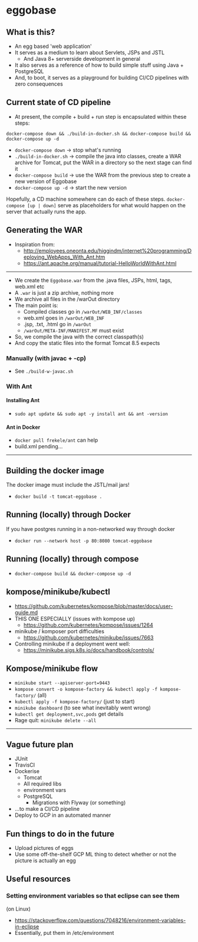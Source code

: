 # eggobase

## What is this?

- An egg based 'web application'
- It serves as a medium to learn about Servlets, JSPs and JSTL
    - And Java 8+ serverside development in general
- It also serves as a reference of how to build simple stuff using Java + PostgreSQL
- And, to boot, it serves as a playground for building CI/CD pipelines with zero consequences

## Current state of CD pipeline

- At present, the compile + build + run step is encapsulated within these steps:

```
docker-compose down && ./build-in-docker.sh && docker-compose build && docker-compose up -d
```

- `docker-compose down` -> stop what's running
- `./build-in-docker.sh` -> compile the java into classes, create a WAR archive for Tomcat, put the WAR in a directory so the next stage can find it
- `docker-compose build` -> use the WAR from the previous step to create a new version of Eggobase
- `docker-compose up -d` -> start the new version

Hopefully, a CD machine somewhere can do each of these steps. `docker-compose [up | down]` serve as placeholders for what would happen on the server that actually runs the app. 

## Generating the WAR

- Inspiration from:
    - http://employees.oneonta.edu/higgindm/internet%20programming/Deploying_WebApps_With_Ant.htm
    - https://ant.apache.org/manual/tutorial-HelloWorldWithAnt.html
---
- We create the `Eggobase.war` from the .java files, JSPs, html, tags, web.xml etc
- A `.war` is just a zip archive, nothing more
- We archive all files in the /warOut directory
- The main point is:
    - Compiled classes go in `/warOut/WEB_INF/classes`
    - web.xml goes in `/warOut/WEB_INF`
    - .jsp, .txt, .html go in `/warOut`
    - `/warOut/META-INF/MANIFEST.MF` must exist
- So, we compile the java with the correct classpath(s)
- And copy the static files into the format Tomcat 8.5 expects

### Manually (with javac + -cp)

- See `./build-w-javac.sh`

### With Ant

#### Installing Ant

- `sudo apt update && sudo apt -y install ant && ant -version`

#### Ant in Docker

- `docker pull frekele/ant` can help
- build.xml pending...

---

## Building the docker image

The docker image must include the JSTL/mail jars!

- `docker build -t tomcat-eggobase .`

## Running (locally) through Docker

If you have postgres running in a non-networked way through docker

- `docker run --network host -p 80:8080 tomcat-eggobase`

## Running (locally) through compose

- `docker-compose build && docker-compose up -d`

## kompose/minikube/kubectl

- https://github.com/kubernetes/kompose/blob/master/docs/user-guide.md
- THIS ONE ESPECIALLY (issues with kompose up)
    - https://github.com/kubernetes/kompose/issues/1264
- minikube / komposer port difficulties 
    - https://github.com/kubernetes/minikube/issues/7663
- Controlling minikube if a deployment went well: 
    - https://minikube.sigs.k8s.io/docs/handbook/controls/

## Kompose/minikube flow

- `minikube start --apiserver-port=9443`
- `kompose convert -o kompose-factory && kubectl apply -f kompose-factory/` (all)
- `kubectl apply -f kompose-factory/` (just to start)
- `minikube dashboard` (to see what inevitably went wrong)
- `kubectl get deployment,svc,pods` get details
- Rage quit: `minikube delete --all`

---

## Vague future plan

- JUnit
- TravisCI
- Dockerise
    - Tomcat
    - All required libs
    - environment vars
    - PostgreSQL
        - Migrations with Flyway (or something)
- ...to make a CI/CD pipeline
- Deploy to GCP in an automated manner

## Fun things to do in the future

- Upload pictures of eggs
- Use some off-the-shelf GCP ML thing to detect whether or not the picture is actually an egg

## Useful resources

### Setting environment variables so that eclipse can see them
(on Linux)

- https://stackoverflow.com/questions/7048216/environment-variables-in-eclipse
- Essentially, put them in /etc/environment
